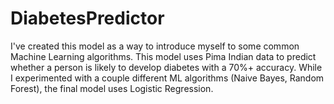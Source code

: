 # DiabetesPredictor

I've created this model as a way to introduce myself to some common Machine Learning algorithms. This model uses Pima Indian data to predict whether a person is likely to develop diabetes with a 70%+ accuracy. While I experimented with a couple different ML algorithms (Naive Bayes, Random Forest), the final model uses Logistic Regression.
